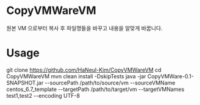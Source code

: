 # CopyVMWareVM
원본 VM 으로부터 복사 후 파일명들을 바꾸고 내용을 알맞게 바꿉니다.

# Usage
git clone https://github.com/HaNeul-Kim/CopyVMWareVM
cd CopyVMWareVM
mvn clean install -DskipTests
java -jar CopyVMWare-0.1-SNAPSHOT.jar --sourcePath /path/to/source/vm --sourceVMName centos_6.7_template --targetPath /path/to/target/vm --targetVMNames test1,test2 --encoding UTF-8
